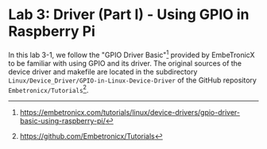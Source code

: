 # Lab 3: Driver (Part I) - Using GPIO in Raspberry Pi

In this lab 3-1, we follow the "GPIO Driver Basic"[^gpio-driver-basic-using-raspberry-pi] provided by EmbeTronicX to be familiar with using GPIO and its driver. The original sources of the device driver and makefile are located in the subdirectory `Linux/Device_Driver/GPIO-in-Linux-Device-Driver` of the GitHub repository `Embetronicx/Tutorials`[^Tutorials].

[^gpio-driver-basic-using-raspberry-pi]: <https://embetronicx.com/tutorials/linux/device-drivers/gpio-driver-basic-using-raspberry-pi/>
[^Tutorials]: <https://github.com/Embetronicx/Tutorials>
